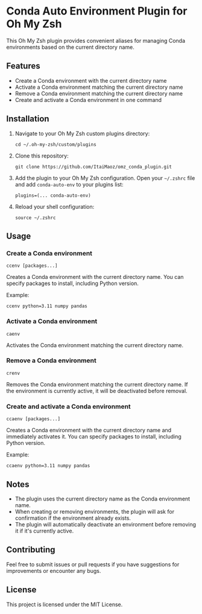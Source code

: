 # Conda Auto Environment Plugin for Oh My Zsh

This Oh My Zsh plugin provides convenient aliases for managing Conda environments based on the current directory name.

## Features

- Create a Conda environment with the current directory name
- Activate a Conda environment matching the current directory name
- Remove a Conda environment matching the current directory name
- Create and activate a Conda environment in one command

## Installation

1. Navigate to your Oh My Zsh custom plugins directory:
   ```
   cd ~/.oh-my-zsh/custom/plugins
   ```

2. Clone this repository:
   ```
   git clone https://github.com/ItaiMaoz/omz_conda_plugin.git
   ```

3. Add the plugin to your Oh My Zsh configuration. Open your `~/.zshrc` file and add `conda-auto-env` to your plugins list:
   ```
   plugins=(... conda-auto-env)
   ```

4. Reload your shell configuration:
   ```
   source ~/.zshrc
   ```

## Usage

### Create a Conda environment

```
ccenv [packages...]
```
Creates a Conda environment with the current directory name. You can specify packages to install, including Python version.

Example:
```
ccenv python=3.11 numpy pandas
```

### Activate a Conda environment

```
caenv
```
Activates the Conda environment matching the current directory name.

### Remove a Conda environment

```
crenv
```
Removes the Conda environment matching the current directory name. If the environment is currently active, it will be deactivated before removal.

### Create and activate a Conda environment

```
ccaenv [packages...]
```
Creates a Conda environment with the current directory name and immediately activates it. You can specify packages to install, including Python version.

Example:
```
ccaenv python=3.11 numpy pandas
```

## Notes

- The plugin uses the current directory name as the Conda environment name.
- When creating or removing environments, the plugin will ask for confirmation if the environment already exists.
- The plugin will automatically deactivate an environment before removing it if it's currently active.

## Contributing

Feel free to submit issues or pull requests if you have suggestions for improvements or encounter any bugs.

## License

This project is licensed under the MIT License.
